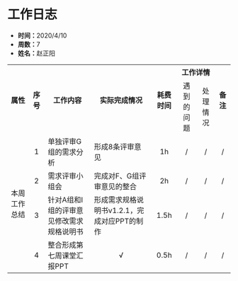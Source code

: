<h1>工作日志</h1>
<ul>
    <li><strong>时间：</strong>2020/4/10</li>
    <li><strong>周数：</strong>7</li>
    <li><strong>姓名：</strong>赵正阳</li>
</ul>
<table style="text-align:center">
  <tr>
    <th rowspan="2">属性</th>
    <th rowspan="2">序号</th>
    <th rowspan="2">工作内容</th>
    <th rowspan="2">实际完成情况</th>
    <th rowspan="2">耗费时间</th>
    <th colspan="2">工作详情</th>
    <th rowspan="2">备注</th>
  </tr>
  <tr>
    <td>遇到的问题</td>
    <td>处理情况</td>
  </tr>
  <tr>
    <td rowspan="4">本周工作总结</td>
    <td>1</td>
    <td style="text-align:left">单独评审G组的需求分析</td>
    <td style="text-align:left">形成8条评审意见</td>
    <td>1h</td>
    <td>/</td>
    <td>/</td>
    <td>/</td>
  </tr>
  <tr>
    <td>2</td>
    <td style="text-align:left">需求评审小组会</td>
    <td style="text-align:left">完成对F、G组评审意见的整合</td>
    <td>2h</td>
    <td>/</td>
    <td>/</td>
    <td>/</td>
  </tr>
  <tr>
    <td>3</td>
    <td style="text-align:left">针对A组和I组的评审意见修改需求规格说明书</td>
    <td style="text-align:left">形成需求规格说明书v1.2.1，完成对应PPT的制作</td>
    <td>1.5h</td>
    <td>/</td>
    <td>/</td>
    <td>/</td>
  </tr>
  <tr>
    <td>4</td>
    <td style="text-align:left">整合形成第七周课堂汇报PPT</td>
    <td>√</td>
    <td>0.5h</td>
    <td>/</td>
    <td>/</td>
    <td>/</td>
  </tr>
</table>
